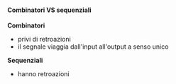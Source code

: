 #### Combinatori VS sequenziali

**Combinatori**
- privi di retroazioni
- il segnale viaggia dall'input all'output a senso unico

**Sequenziali**
- hanno retroazioni